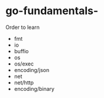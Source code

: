 # go-fundamentals-

Order to learn
* fmt
* io
* buffio
* os
* os/exec
* encoding/json
* net
* net/http
* encoding/binary

